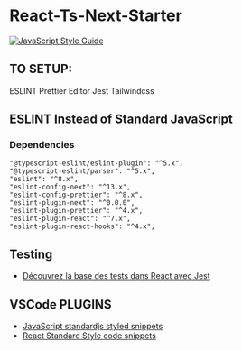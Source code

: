 # React-Ts-Next-Starter

[![JavaScript Style Guide](https://img.shields.io/badge/code_style-standard-brightgreen.svg)](https://standardjs.com)

## TO SETUP:

ESLINT
Prettier
Editor
Jest
Tailwindcss

## ESLINT Instead of Standard JavaScript

### Dependencies

    "@typescript-eslint/eslint-plugin": "^5.x",
    "@typescript-eslint/parser": "^5.x",
    "eslint": "^8.x",
    "eslint-config-next": "^13.x",
    "eslint-config-prettier": "^8.x",
    "eslint-plugin-next": "^0.0.0",
    "eslint-plugin-prettier": "^4.x",
    "eslint-plugin-react": "^7.x",
    "eslint-plugin-react-hooks": "^4.x",

## Testing

- [Découvrez la base des tests dans React avec Jest](https://openclassrooms.com/fr/courses/7150606-creez-une-application-react-complete/7256627-decouvrez-la-base-des-tests-dans-react-avec-jest)

## VSCode PLUGINS

- [JavaScript standardjs styled snippets](https://marketplace.visualstudio.com/items?itemName=capaj.vscode-standardjs-snippets)
- [React Standard Style code snippets](https://marketplace.visualstudio.com/items?itemName=TimonVS.ReactSnippetsStandard)
